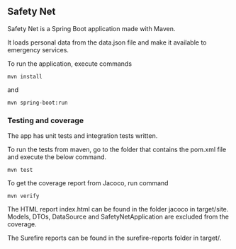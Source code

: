 ## Safety Net

Safety Net is a Spring Boot application made with Maven.

It loads personal data from the data.json file and make it available to emergency services.

To run the application, execute commands

`mvn install`

and 

`mvn spring-boot:run`

### Testing and coverage

The app has unit tests and integration tests written.

To run the tests from maven, go to the folder that contains the pom.xml file and execute the below command.

`mvn test`

To get the coverage report from Jacoco, run command

`mvn verify`

The HTML report index.html can be found in the folder jacoco in target/site. Models, DTOs, DataSource and 
SafetyNetApplication are excluded from the coverage.

The Surefire reports can be found in the surefire-reports folder in target/.